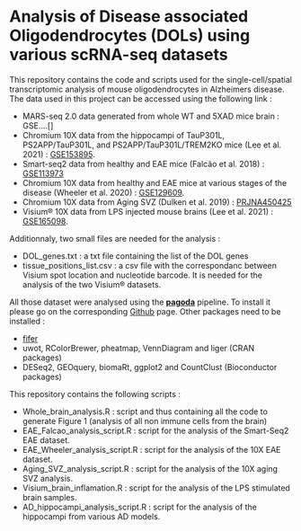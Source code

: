 # Analysis of Disease associated Oligodendrocytes (DOLs) using various scRNA-seq datasets

This repository contains the code and scripts used for the single-cell/spatial transcriptomic analysis of mouse oligodendrocytes in Alzheimers disease.
The data used in this project can be accessed using the following link :

- MARS-seq 2.0 data generated from whole WT and 5XAD mice brain : GSE....[]
- Chromium 10X data from the hippocampi of TauP301L, PS2APP/TauP301L, and PS2APP/TauP301L/TREM2KO mice (Lee et al. 2021) : [GSE153895](https://www.ncbi.nlm.nih.gov/geo/query/acc.cgi?acc=GSE153895).
- Smart-seq2 data from healthy and EAE mice (Falcão et al. 2018) : [GSE113973](https://www.ncbi.nlm.nih.gov/geo/query/acc.cgi?acc=GSE113973)
- Chromium 10X data from healthy and EAE mice at various stages of the disease (Wheeler et al. 2020) : [GSE129609](https://www.ncbi.nlm.nih.gov/geo/query/acc.cgi?acc=GSE129609).
- Chromium 10X data from Aging SVZ (Dulken et al. 2019) : [PRJNA450425](https://www.ncbi.nlm.nih.gov/bioproject/?term=PRJNA450425)
- Visium® 10X data from LPS injected mouse brains (Lee et al. 2021) : [GSE165098](https://www.ncbi.nlm.nih.gov/geo/query/acc.cgi?acc=GSE165098).

Additionnaly, two small files are needed for the analysis :
- DOL_genes.txt : a txt file containing the list of the DOL genes 
- tissue_positions_list.csv : a csv file with the correspondanc between Visium spot location and nucleotide barcode. It is needed for the analysis of the two Visium® datasets.

All those dataset were analysed using the [**pagoda**](https://github.com/kharchenkolab/pagoda2) pipeline. To install it please go on the corresponding [Github](https://github.com/kharchenkolab/pagoda2) page. Other packages need to be installed :
- [fifer](https://github.com/dustinfife/fifer)
- uwot, RColorBrewer, pheatmap, VennDiagram and liger (CRAN packages)
- DESeq2, GEOquery, biomaRt, ggplot2 and CountClust (Bioconductor packages)

This repository contains the following scripts :

- Whole_brain_analysis.R : script and thus containing all the code to generate Figure 1 (analysis of all non immune cells from the brain)
- EAE_Falcao_analysis_script.R : script for the analysis of the Smart-Seq2 EAE dataset.
- EAE_Wheeler_analysis_script.R : script for the analysis of the 10X EAE dataset.
- Aging_SVZ_analysis_script.R : script for the analysis of the 10X aging SVZ analysis.
- Visium_brain_inflamation.R : script for the analysis of the LPS stimulated brain samples.
- AD_hippocampi_analysis_script.R : script for the analysis of the hippocampi from various AD models.
